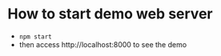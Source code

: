 # How to start demo web server
  * `npm start`
  * then access http://localhost:8000 to see the demo


